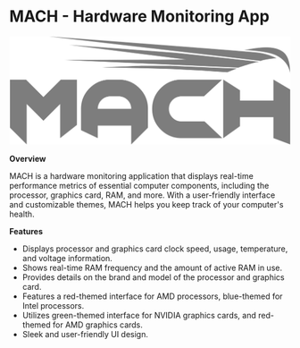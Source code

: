 # MACH - Hardware Monitoring App

![Mach Logo](https://github.com/tahsinkoc/mach/blob/80c7a34eaf31dd89c42614071f906cc72a9e7bf5/src/assets/1x/mach%20logo.png)

**Overview**

MACH is a hardware monitoring application that displays real-time performance metrics of essential computer components, including the processor, graphics card, RAM, and more. With a user-friendly interface and customizable themes, MACH helps you keep track of your computer's health.

**Features**

- Displays processor and graphics card clock speed, usage, temperature, and voltage information.
- Shows real-time RAM frequency and the amount of active RAM in use.
- Provides details on the brand and model of the processor and graphics card.
- Features a red-themed interface for AMD processors, blue-themed for Intel processors.
- Utilizes green-themed interface for NVIDIA graphics cards, and red-themed for AMD graphics cards.
- Sleek and user-friendly UI design.
